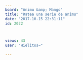 ```yaml
---
board: "Animu &amp; Mango"
title: "Ratea una serie de animu"
date: "2017-10-15 22:31:11"
id: 2022



views: 43
user: "Hielitos~"

---
```

